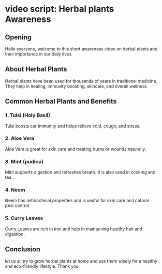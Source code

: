 # video script: Herbal plants Awareness
## Opening
Hello everyone,
welcome to this short awareness video on herbal plants and their importance in our daily lives.
## About Herbal Plants
Herbal plants have been used for thousands of years in traditional medicine.
They help in healing, immunity boosting, skincare, and overall wellness
## Common Herbal Plants and Benefits
### 1. Tulsi (Holy Basil)
Tulsi boosts our immunity and helps relieve cold, cough, and stress.
### 2. Aloe Vera
Aloe Vera is great for skin care and treating burns or wounds naturally.
### 3. Mint (pudina)
Mint supports digestion and refreshes breath. It is also used in cooking and tea.
### 4. Neem
Neem has antibacterial properties and is uesful for skin care and natural pest control.
### 5. Curry Leaves 
Curry Leaves are rich in iron and help in maintaining healthy hair and digestion.
## Conclusion
let us all try to grow herbal plants at home and use them wisely for a healthy and eco-friendly lifestyle.
Thank you!
